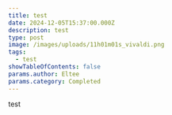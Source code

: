 ```yaml
---
title: test
date: 2024-12-05T15:37:00.000Z
description: test
type: post
image: /images/uploads/11h01m01s_vivaldi.png
tags:
  - test
showTableOfContents: false
params.author: Eltee
params.category: Completed
---
```

test
